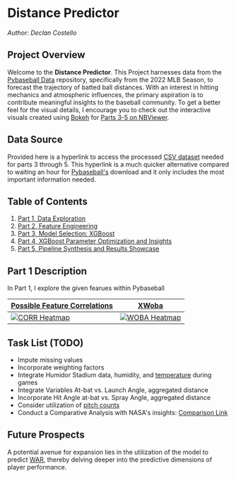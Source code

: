 # **Distance Predictor**
*Author: Declan Costello*

## **Project Overview**

Welcome to the **Distance Predictor**. This Project harnesses data from the [Pybaseball Data](https://github.com/jldbc/pybaseball) repository, specifically from the 2022 MLB Season, to forecast the trajectory of batted ball distances. With an interest in hitting mechanics and atmospheric influences, the primary aspiration is to contribute meaningful insights to the baseball community. To get a better feel for the visual details, I encourage you to check out the interactive visuals created using [Bokeh](http://bokeh.org/) for [Parts 3-5 on NBViewer](https://nbviewer.org/github/dec1costello/Baseball/tree/main/Hitting/).

## **Data Source**

Provided here is a hyperlink to access the processed [CSV dataset](https://drive.google.com/file/d/1tnhLBWTBbbo917c8f9LYwdVHwd-gr5bU/view?usp=sharing) needed for parts 3 through 5. This hyperlink is a much quicker alternative compared to waiting an hour for [Pybaseball's](https://github.com/jldbc/pybaseball) download and it only includes the most important information needed.

## **Table of Contents**

1. [Part 1, Data Exploration](https://nbviewer.org/github/dec1costello/Baseball/blob/main/Hitting/Distance-Predictor-Part-1.ipynb)
2. [Part 2, Feature Engineering](https://nbviewer.org/github/dec1costello/Baseball/blob/main/Hitting/Distance-Predictor-Part-2.ipynb)
3. [Part 3, Model Selection: XGBoost](https://nbviewer.org/github/dec1costello/Baseball/blob/main/Hitting/Distance-Predictor-Part-3.ipynb)
4. [Part 4, XGBoost Parameter Optimization and Insights](https://nbviewer.org/github/dec1costello/Baseball/blob/main/Hitting/Distance-Predictor-Part-4.ipynb)
5. [Part 5, Pipeline Synthesis and Results Showcase](https://nbviewer.org/github/dec1costello/Baseball/blob/main/Hitting/Distance-Predictor-Part-5.ipynb)


## **Part 1 Description**

In Part 1, I explore the given fearues within Pybaseball

<table>
<thead>
  <tr>
    <th>
      <a href="https://nbviewer.org/github/dec1costello/Baseball/blob/main/Hitting/Distance-Predictor-Part-1.ipynb">Possible Feature Correlations</a>
    </th>
    <th>
      <a href="https://nbviewer.org/github/dec1costello/Baseball/blob/main/Hitting/Distance-Predictor-Part-1.ipynb">XWoba</a>
    </th>
  </tr>
</thead>
<tbody>
  <tr>
    <td>
      <a href="https://nbviewer.org/github/dec1costello/Baseball/blob/main/Hitting/Distance-Predictor-Part-1.ipynb">
        <img src="https://github.com/dec1costello/Baseball/assets/79241861/666c6e90-9e3c-4937-b819-69e2da06b361" alt="CORR Heatmap" />
      </a>
    </td>
    <td>
      <a href="https://nbviewer.org/github/dec1costello/Baseball/blob/main/Hitting/Distance-Predictor-Part-1.ipynb">
        <img src="https://github.com/dec1costello/Baseball/assets/79241861/beb0e425-99f4-4cfb-8eb1-178178025951" alt="WOBA Heatmap" />
      </a>
    </td>
</tr>
</tbody>
</table>

## **Task List (TODO)**

- Impute missing values
- Incorporate weighting factors
- Integrate Humidor Stadium data, humidity, and [temperature](http://baseball.physics.illinois.edu/HRProbTemp.pdf) during games
- Integrate Variables At-bat vs. Launch Angle, aggregated distance
- Incorporate Hit Angle at-bat vs. Spray Angle, aggregated distance
- Consider utilization of [pitch counts](https://blogs.fangraphs.com/hitters-are-losing-more-long-plate-appearances/)
- Conduct a Comparative Analysis with NASA's insights: [Comparison Link](https://www1.grc.nasa.gov/beginners-guide-to-aeronautics/whit/#play-ball)

## **Future Prospects**

A potential avenue for expansion lies in the utilization of the model to predict [WAR](https://blogs.fangraphs.com/an-iota-of-xwoba-does-overperformance-improve-confidence/), thereby delving deeper into the predictive dimensions of player performance.
